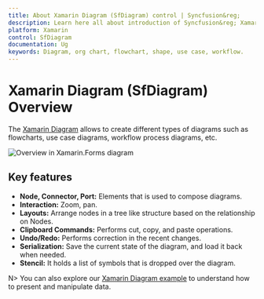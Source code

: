 ```yaml
---
title: About Xamarin Diagram (SfDiagram) control | Syncfusion&reg;
description: Learn here all about introduction of Syncfusion&reg; Xamarin Diagram (SfDiagram) control, its elements and more.
platform: Xamarin
control: SfDiagram
documentation: Ug
keywords: Diagram, org chart, flowchart, shape, use case, workflow.
---
```


# Xamarin Diagram (SfDiagram) Overview

The [Xamarin Diagram](https://www.syncfusion.com/xamarin-ui-controls/xamarin-diagram) allows to create different types of diagrams such as flowcharts, use case diagrams, workflow process diagrams, etc.

![Overview in Xamarin.Forms diagram](Overview_images/img1.png)


## Key features

* **Node, Connector, Port:** Elements that is used to compose diagrams.
* **Interaction:** Zoom, pan.
* **Layouts:** Arrange nodes in a tree like structure based on the relationship on Nodes.
* **Clipboard Commands:** Performs cut, copy, and paste operations.
* **Undo/Redo:** Performs correction in the recent changes.
* **Serialization:** Save the current state of the diagram, and load it back when needed.
* **Stencil:** It holds a list of symbols that is dropped over the diagram.

N> You can also explore our [Xamarin Diagram example](https://github.com/syncfusion/xamarin-demos/tree/master/Forms/Diagram) to understand how to present and manipulate data.